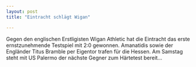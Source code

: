 ```yaml
---
layout: post
title: "Eintracht schlägt Wigan"

---
```


Gegen den englischen Erstligisten Wigan Athletic hat die Eintracht das erste ernstzunehmende Testspiel mit 2:0 gewonnen. Amanatidis sowie der Engländer Titus Bramble per Eigentor trafen für die Hessen. Am Samstag steht mit US Palermo der nächste Gegner zum Härtetest bereit...


